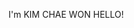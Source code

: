 I'm KIM CHAE WON
HELLO!
<!---
chaewon-314/chaewon-314 is a ✨ special ✨ repository because its `README.md` (this file) appears on your GitHub profile.
You can click the Preview link to take a look at your changes.
--->
